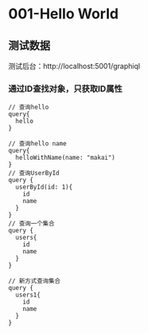 # 001-Hello World 

## 测试数据
测试后台：http://localhost:5001/graphiql
### 通过ID查找对象，只获取ID属性
```text
// 查询hello
query{
  hello
}

// 查询hello name
query{
  helloWithName(name: "makai")
}
// 查询UserById
query {
  userById(id: 1){
    id
    name
  }
}
// 查询一个集合
query {
  users{
    id
    name
  }
}

// 新方式查询集合
query {
  users1{
    id
    name
  }
}
```